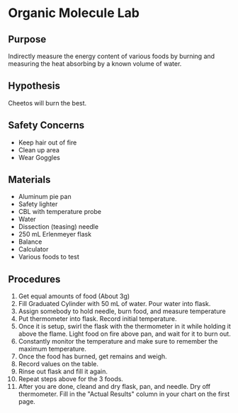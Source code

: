 # Organic Molecule Lab

## Purpose
Indirectly measure the energy content of various foods by burning and measuring the heat absorbing by a known volume of water.

## Hypothesis
Cheetos will burn the best.

## Safety Concerns
+ Keep hair out of fire
+ Clean up area
+ Wear Goggles

## Materials
+ Aluminum pie pan
+ Safety lighter
+ CBL with temperature probe
+ Water
+ Dissection (teasing) needle
+ 250 mL Erlenmeyer flask
+ Balance
+ Calculator
+ Various foods to test

## Procedures
1. Get equal amounts of food (About 3g)
2. Fill Graduated Cylinder with 50 mL of water. Pour water into flask.
3. Assign somebody to hold needle, burn food, and measure temperature
4. Put thermometer into flask. Record initial temperature.
5. Once it is setup, swirl the flask with the thermometer in it while holding it above the flame. Light food on fire above pan, and wait for it to burn out.
6. Constantly monitor the temperature and make sure to remember the maximum temperature.
7. Once the food has burned, get remains and weigh.
8. Record values on the table.
9. Rinse out flask and fill it again.
10. Repeat steps above for the 3 foods.
11. After you are done, cleand and dry flask, pan, and needle. Dry off thermometer. Fill in the "Actual Results" column in your chart on the first page.
